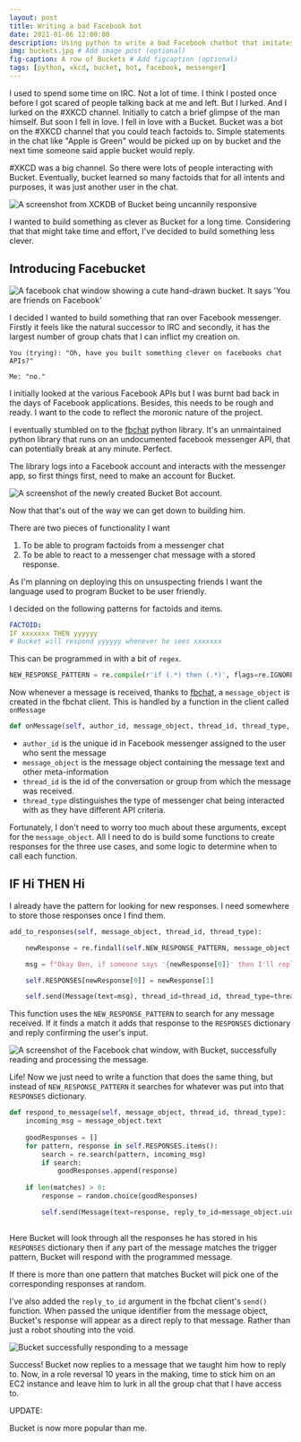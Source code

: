 ```yaml
---
layout: post
title: Writing a bad Facebook bot
date: 2021-01-06 12:00:00
description: Using python to write a bad Facebook chatbot that imitates a better IRC chatbot # Add post description (optional)
img: buckets.jpg # Add image post (optional)
fig-caption: A row of Buckets # Add figcaption (optional)
tags: [python, xkcd, bucket, bot, facebook, messenger]
---
```


I used to spend some time on IRC. Not a lot of time. I think I posted once before I got scared of people talking back at me and left. But I lurked. And I lurked on the #XKCD channel. Initially to catch a brief glimpse of the man himself. But soon I fell in love. I fell in love with a Bucket. Bucket was a bot on the #XKCD channel that you could teach factoids to. Simple statements in the chat like "Apple is Green" would be picked up on by bucket and the next time someone said apple bucket would reply. 

#XKCD was a big channel. So there were lots of people interacting with Bucket. Eventually, bucket learned so many factoids that for all intents and purposes, it was just another user in the chat. 

![A screenshot from XCKDB of Bucket being uncannily responsive](../assets/img/facebucket/bucket1.png)

I wanted to build something as clever as Bucket for a long time. Considering that that might take time and effort, I've decided to build something less clever.

## Introducing Facebucket

![A facebook chat window showing a cute hand-drawn bucket. It says 'You are friends on Facebook'](../assets/img/facebucket/facebucket1.png)

I decided I wanted to build something that ran over Facebook messenger. Firstly it feels like the natural successor to IRC and secondly, it has the largest number of group chats that I can inflict my creation on. 

```
You (trying): "Oh, have you built something clever on facebooks chat APIs?"

Me: "no."
```
I initially looked at the various Facebook APIs but I was burnt bad back in the days of Facebook applications. Besides, this needs to be rough and ready. I want to the code to reflect the moronic nature of the project. 

I eventually stumbled on to the [fbchat](https://github.com/fbchat-dev/fbchat) python library. It's an unmaintained python library that runs on an undocumented facebook messenger API, that can potentially break at any minute. Perfect. 

The library logs into a Facebook account and interacts with the messenger app, so first things first, need to make an account for Bucket. 

![A screenshot of the newly created Bucket Bot account.](../assets/img/facebucket/facebuckethome.png)

Now that that's out of the way we can get down to building him. 

There are two pieces of functionality I want
1. To be able to program factoids from a messenger chat 
2. To be able to react to a messenger chat message with a stored response.

As I'm planning on deploying this on unsuspecting friends I want the language used to program Bucket to be user friendly. 

I decided on the following patterns for factoids and items. 

```yml
FACTOID:
IF xxxxxxx THEN yyyyyy
# Bucket will respond yyyyyy whenever he sees xxxxxxx
```

This can be programmed in with a bit of `regex`. 

```python
NEW_RESPONSE_PATTERN = re.compile(r'if (.*) then (.*)', flags=re.IGNORECASE+re.DOTALL)
```
Now whenever a message is received, thanks to [fbchat](https://github.com/fbchat-dev/fbchat), a `message_object` is created in the fbchat client. This is handled by a function in the client called `onMessage`

```python
def onMessage(self, author_id, message_object, thread_id, thread_type, **kwargs):
```
* `author_id` is the unique id in Facebook messenger assigned to the user who sent the message
* `message_object` is the message object containing the message text and other meta-information 
* `thread_id` is the id of the conversation or group from which the message was received. 
* `thread_type` distinguishes the type of messenger chat being interacted with as they have different API criteria. 

Fortunately, I don't need to worry too much about these arguments, except for the `message_object`. All I need to do is build some functions to create responses for the three use cases, and some logic to determine when to call each function. 

## IF Hi THEN Hi

I already have the pattern for looking for new responses. I need somewhere to store those responses once I find them. 

```python
add_to_responses(self, message_object, thread_id, thread_type):

    newResponse = re.findall(self.NEW_RESPONSE_PATTERN, message_object.text)[0]

    msg = f"Okay Ben, if someone says '{newResponse[0]}' then I'll reply '{newResponse[1]}'."

    self.RESPONSES[newResponse[0]] = newResponse[1]

    self.send(Message(text=msg), thread_id=thread_id, thread_type=thread_type)
```
This function uses the `NEW_RESPONSE_PATTERN` to search for any message received. If it finds a match it adds that response to the `RESPONSES` dictionary and reply confirming the user's input.  

![A screenshot of the Facebook chat window, with Bucket, successfully reading and processing the message.](../assets/img/facebucket/ifhithenhi.png)
 
Life! Now we just need to write a function that does the same thing, but instead of `NEW_RESPONSE_PATTERN` it searches for whatever was put into that `RESPONSES` dictionary. 

```python
def respond_to_message(self, message_object, thread_id, thread_type):
    incoming_msg = message_object.text
        
    goodResponses = []
    for pattern, response in self.RESPONSES.items():
        search = re.search(pattern, incoming_msg)
        if search:
            goodResponses.append(response)
        
    if len(matches) > 0:
        response = random.choice(goodResponses)

        self.send(Message(text=response, reply_to_id=message_object.uid), thread_id=thread_id, thread_type=thread_type)
           
```
Here Bucket will look through all the responses he has stored in his `RESPONSES` dictionary then if any part of the message matches the trigger pattern, Bucket will respond with the programmed message. 

If there is more than one pattern that matches Bucket will pick one of the corresponding responses at random. 

I've also added the `reply_to_id` argument in the fbchat client's `send()` function. When passed the unique identifier from the message object, Bucket's response will appear as a direct reply to that message. Rather than just a robot shouting into the void. 

![Bucket successfully responding to a message](../assets/img/facebucket/success.png)

Success! Bucket now replies to a message that we taught him how to reply to. Now, in a role reversal 10 years in the making, time to stick him on an EC2 instance and leave him to lurk in all the group chat that I have access to.

UPDATE:

Bucket is now more popular than me.
